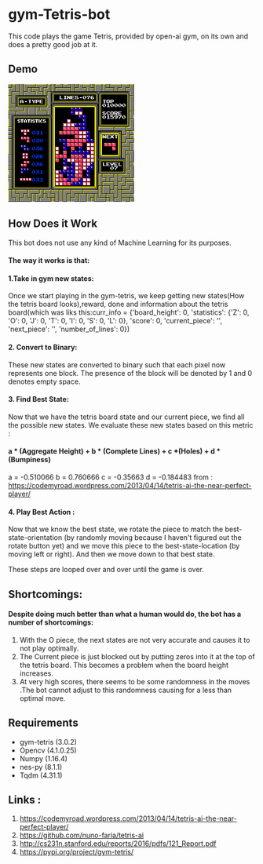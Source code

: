 # gym-Tetris-bot

This code plays the game Tetris, provided by open-ai gym, on its own and does a pretty good job at it.

## Demo
![Final Result of a Game](./Game1.png)

## How Does it Work
This bot does not use any kind of Machine Learning for its purposes.
#### The way it works is that:
#### 1.Take in gym new states:
Once we start playing in the gym-tetris, we keep getting new states(How the tetris board looks),reward, done and information about the tetris board(which was liks this:curr_info = {'board_height': 0, 'statistics': {'Z': 0, 'O': 0, 'J': 0, 'T': 0, 'I': 0, 'S': 0, 'L': 0}, 'score': 0, 'current_piece': '', 'next_piece': '', 'number_of_lines': 0})
#### 2. Convert to Binary: 
These new states are converted to binary such that each pixel now represents one block. The presence of the block will be denoted by 1 and 0 denotes empty space.
#### 3. Find Best State: 
Now that we have the tetris board state and our current piece, we find all the possible new states. We evaluate these new states based on this metric :

#### a * (Aggregate Height) + b * (Complete Lines) + c *(Holes) + d * (Bumpiness)

a = -0.510066
b = 0.760666
c = -0.35663
d = -0.184483
from : https://codemyroad.wordpress.com/2013/04/14/tetris-ai-the-near-perfect-player/
#### 4. Play Best Action :
Now that we know the best state, we rotate the piece to match the best-state-orientation (by randomly moving because I haven't figured out the rotate button yet) and we move this piece to the best-state-location (by moving left or right).
And then we move down to that best state.

These steps are looped over and over until the game is over.


## Shortcomings:
#### Despite doing much better than what a human would do, the bot has a number of shortcomings:
1. With the O piece, the next states are not very accurate and causes it to not play optimally.
2. The Current piece is just blocked out by putting zeros into it at the top of the tetris board. This becomes a problem when the board height increases.
3. At very high scores, there seems to be some randomness in the moves .The bot cannot adjust to this randomness causing for a less than optimal move.

## Requirements

- gym-tetris (3.0.2)
- Opencv (4.1.0.25)
- Numpy (1.16.4)
- nes-py (8.1.1)
- Tqdm (4.31.1)

## Links :
1. https://codemyroad.wordpress.com/2013/04/14/tetris-ai-the-near-perfect-player/
2. https://github.com/nuno-faria/tetris-ai
3. http://cs231n.stanford.edu/reports/2016/pdfs/121_Report.pdf
4. https://pypi.org/project/gym-tetris/
